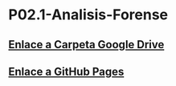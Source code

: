 # P02.1-Analisis-Forense

## [Enlace a Carpeta Google Drive](https://drive.google.com/drive/folders/1zPy2OyZY_nypuhcH-o6UqHmjm-z8PcyY?usp=drive_link)

## [Enlace a GitHub Pages](https://alvarocarofdez.github.io/P02.1-Analisis-Forense/#0)
